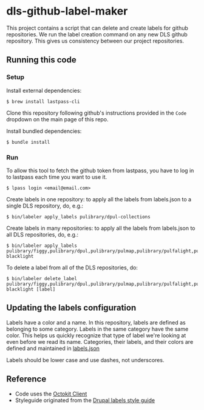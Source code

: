# dls-github-label-maker

This project contains a script that can delete and create labels for github
repositories. We run the label creation command on any new DLS github
repository. This gives us consistency between our project repositories.

## Running this code
### Setup

Install external dependencies:
```
$ brew install lastpass-cli
```

Clone this repository following github's instructions provided in the `Code` dropdown on the main page of this repo.

Install bundled dependencies:
```
$ bundle install
```

### Run

To allow this tool to fetch the github token from lastpass, you have to log in
to lastpass each time you want to use it.

```
$ lpass login <email@email.com>
```

Create labels in one repository: to apply all the labels from labels.json to a single DLS repository, do, e.g.:

```
$ bin/labeler apply_labels pulibrary/dpul-collections
```

Create labels in many repositories: to apply all the labels from labels.json to all DLS repositories, do, e.g.:

```
$ bin/labeler apply_labels pulibrary/figgy,pulibrary/dpul,pulibrary/pulmap,pulibrary/pulfalight,pulibrary/lae-blacklight
```

To delete a label from all of the DLS repositories, do:

```
$ bin/labeler delete_label pulibrary/figgy,pulibrary/dpul,pulibrary/pulmap,pulibrary/pulfalight,pulibrary/lae-blacklight [label]
```

## Updating the labels configuration

Labels have a color and a name. In this repository, labels are defined as
belonging to some category. Labels in the same category have the same color.
This helps us quickly recognize that type of label we're looking at even before
we read its name. Categories, their labels, and their colors are defined and
maintained in [labels.json](labels.json)

Labels should be lower case and use dashes, not underscores.

## Reference
* Code uses the [Octokit Client](https://octokit.github.io/octokit.rb/Octokit/Client/Labels.html)
* Styleguide originated from the [Drupal labels style guide](https://github.com/pulibrary/pul_library_drupal/wiki/Issues-Label-Style-Guide)

